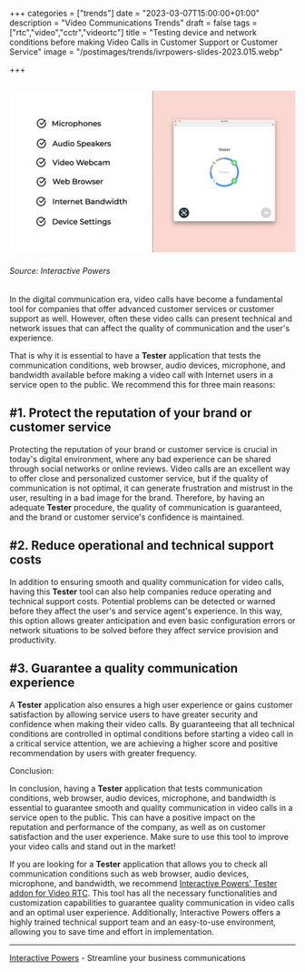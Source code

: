 +++
categories = ["trends"]
date = "2023-03-07T15:00:00+01:00"
description = "Video Communications Trends"
draft = false
tags = ["rtc","video","cctr","videortc"]
title = "Testing device and network conditions before making Video Calls in Customer Support or Customer Service"
image = "/postimages/trends/ivrpowers-slides-2023.015.webp"

+++

![Tester - video calling](/postimages/trends/ivrpowers-slides-2023.015.webp)
------------
###### Source: Interactive Powers

In the digital communication era, video calls have become a fundamental tool for companies that offer advanced customer services or customer support as well. However, often these video calls can present technical and network issues that can affect the quality of communication and the user's experience.

That is why it is essential to have a **Tester** application that tests the communication conditions, web browser, audio devices, microphone, and bandwidth available before making a video call with Internet users in a service open to the public. We recommend this for three main reasons:

##	#1. Protect the reputation of your brand or customer service

Protecting the reputation of your brand or customer service is crucial in today's digital environment, where any bad experience can be shared through social networks or online reviews. Video calls are an excellent way to offer close and personalized customer service, but if the quality of communication is not optimal, it can generate frustration and mistrust in the user, resulting in a bad image for the brand. Therefore, by having an adequate **Tester** procedure, the quality of communication is guaranteed, and the brand or customer service's confidence is maintained.

##	#2. Reduce operational and technical support costs

In addition to ensuring smooth and quality communication for video calls, having this **Tester** tool can also help companies reduce operating and technical support costs. Potential problems can be detected or warned before they affect the user's and service agent's experience. In this way, this option allows greater anticipation and even basic configuration errors or network situations to be solved before they affect service provision and productivity.

##	#3. Guarantee a quality communication experience

A **Tester** application also ensures a high user experience or gains customer satisfaction by allowing service users to have greater security and confidence when making their video calls. By guaranteeing that all technical conditions are controlled in optimal conditions before starting a video call in a critical service attention, we are achieving a higher score and positive recommendation by users with greater frequency.

Conclusion: 

In conclusion, having a **Tester** application that tests communication conditions, web browser, audio devices, microphone, and bandwidth is essential to guarantee smooth and quality communication in video calls in a service open to the public. This can have a positive impact on the reputation and performance of the company, as well as on customer satisfaction and the user experience. Make sure to use this tool to improve your video calls and stand out in the market!

If you are looking for a **Tester** application that allows you to check all communication conditions such as web browser, audio devices, microphone, and bandwidth, we recommend [Interactive Powers' Tester addon for Video RTC](https://interactivepowers.com/en/platforms/videortc). This tool has all the necessary functionalities and customization capabilities to guarantee quality communication in video calls and an optimal user experience. Additionally, Interactive Powers offers a highly trained technical support team and an easy-to-use environment, allowing you to save time and effort in implementation.

---
[Interactive Powers](http://www.ivrpowers.com/) - Streamline your business communications



